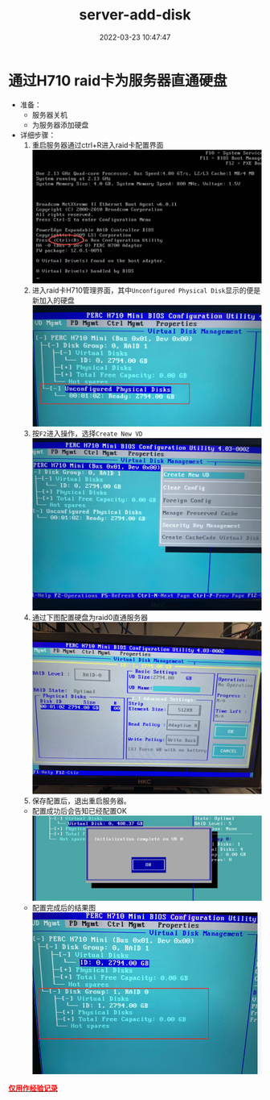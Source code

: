 ﻿---
title: server-add-disk
date: 2022-03-23 10:47:47
tags: 
  - x86_64
  - H700 H310 H710
categories: 
  - usage
---

# 通过H710 raid卡为服务器直通硬盘
- 准备：
  - 服务器关机
  - 为服务器添加硬盘
- 详细步骤：
  1. 重启服务器通过ctrl+R进入raid卡配置界面
  ![3-23-1](/images/3-23/3-23-1.jpg)
  2. 进入raid卡H710管理界面，其中`Unconfigured Physical Disk`显示的便是新加入的硬盘
  ![3-23-2](/images/3-23/3-23-2.jpg)
  3. 按`F2`进入操作，选择`Create New VD`
  ![3-23-3](/images/3-23/3-23-3.jpg)
  4. 通过下图配置硬盘为raid0直通服务器
  ![3-23-4](/images/3-23/3-23-4.jpg)
  5. 保存配置后，退出重启服务器。
  - 配置成功后会告知已经配置OK
    ![3-23-5](/images/3-23/3-23-5.jpg)
  - 配置完成后的结果图
    ![3-23-6](/images/3-23/3-23-6.jpg)

**<u><font color=red>仅用作经验记录</font></u>**	
  

